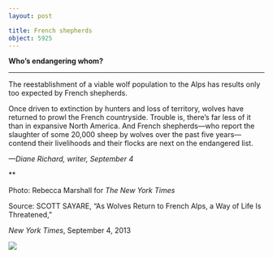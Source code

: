 ```yaml
---
layout: post

title: French shepherds
object: 5925
---
```

**Who’s endangering whom?**

****

The reestablishment of a viable wolf population to the Alps has results only too expected by French shepherds.

Once driven to extinction by hunters and loss of territory, wolves have returned to prowl the French countryside. Trouble is, there’s far less of it than in expansive North America. And French shepherds—who report the slaughter of some 20,000 sheep by wolves over the past five years—contend their livelihoods and their flocks are next on the endangered list.

*—Diane Richard, writer, September 4*

**

Photo: Rebecca Marshall for *The New York Times*

Source: SCOTT SAYARE, “As Wolves Return to French Alps, a Way of Life Is Threatened,” 

*New York Times*, September 4, 2013 

![]({{siteurl.base}}/images/13.09.03_Richard_ShepherdEDIT-1.jpeg)
